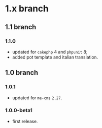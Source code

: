 # 1.x branch
## 1.1 branch
### 1.1.0
* updated for `cakephp` 4 and `phpunit` 8;
* added pot template and italian translation.

## 1.0 branch
### 1.0.1
* updated for `me-cms` `2.27`.

### 1.0.0-beta1
* first release.
